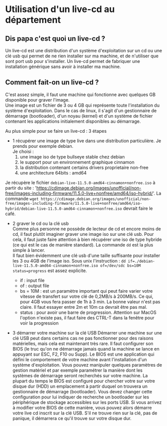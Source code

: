 # Utilisation d'un live-cd au département

## Dis papa c'est quoi un live-cd ?

Un live-cd est une distribution d'un système d'exploitation sur un cd ou une clé usb qui permet de ne rien installer sur ma machine, et de n'utiliser que sont port usb pour s'installer. Un live-cd permet de fabriquer une installation générique sans avoir à installer ma machine.

## Comment fait-on un live-cd ?

C'est assez simple, il faut une machine qui fonctionne avec quelques GB disponible pour graver l'image.  
Une image est un fichier de 3 ou 4 GB qui représente toute l'installation du système d'exploitation. Dans le cas de linux, il s'agit d'un gestionnaire de démarrage (bootloader), d'un noyau (kernel) et d'un système de fichier contenant les applications initialement disponibles au démarrage.  

Au plus simple pour se faire un live-cd : 3 étapes

- 1 récupérer une image de type live dans une distribution particulière. Je prends pour exemple debian.  
Je choisi :  
  1. une image iso de type bullseye stable chez debian  
  2. le support pour un environnement graphique cinnamon
  3. la distribution contenant certains drivers proprietaire non-free
  4. une architecture 64bits : amd64
  
Je récupère le fichier `debian-live-11.5.0-amd64-cinnamon+nonfree.iso` à partir du site : 'https://cdimage.debian.org/images/unofficial/non-free/images-including-firmware/11.5.0-live+nonfree/amd64/iso-hybrid/'.
La commande `wget https://cdimage.debian.org/images/unofficial/non-free/images-including-firmware/11.5.0-live+nonfree/amd64/iso-hybrid/debian-live-11.5.0-amd64-cinnamon+nonfree.iso` devrait faire le café.

- 2 graver le cd ou la clé usb  
Comme plus personne ne possède de lecteur de cd et encore moins de cd, il faut plutôt imaginer graver une image iso sur une clé usb. Pour cela, il faut juste faire attention à bien récupérer une iso de type hybride (ce qui est le cas de manière standard). La commande `dd` est la plus simple à lancer.  
Il faut bien évidemment une clé usb d'une taille suffisante pour installer les 3 ou 4GB de l'image iso.
Sous unix l'instruction : `dd if=./debian-live-11.5.0-amd64-cinnamon+nonfree.iso of=/dev/sdc bs=10M status=progress` est assez explicite.  
  - if : input file
  - of : output file
  - bs = 10M : est un paramètre important qui peut faire varier votre vitesse de transfert sur votre clé de 0,2MB/s à 200MB/s. Ce qui, pour 4GB vous fera passer de 1h à 3 min. La bonne valeur n'est pas claire. Il faut essayer entre 2m et 10m ca devrait être pas mal.  
  - status : pour avoir une barre de progression. Attention sur MacOS l'option n'existe pas, il faut faire des CTRL-T dans la fenêtre pour voir la progression

- 3 démarrer votre machine sur la clé USB
Démarrer une machine sur une clé USB peut dans certains cas ne pas fonctionner pour des raisons matérielles, mais cela est maintenant très rare. Il faut configurer son BIOS (le truc qu'on ne démarrage jamais quand la machine se lance en appuyant sur ESC, F2, F10 ou Supp). Le BIOS est une application qui défini le comportement de votre machine avant l'installation d'un système d'exploitation. Vous pouvez manipuler quelques paramètres de gestion matériel et par exemple paramétrer la manière dont les systèmes de démarrage seront recherchés sur votre machine. La plupart du temps le BIOS est configuré pour chercher votre sur votre disque dur (HDD) un emplacement à partir duquel on trouvera un gestionnaire de démarrage (bootloader). Vous devez changer cette configuration pour lui indiquer de recherche un bootloader sur les périphérique de stockage accessibles sur les ports USB. 
Si vous arrivez à modifier votre BIOS de cette manière, vous pouvez alors démarre votre live cd inscrit sur la clé USB. S'il ne trouve rien sur la clé, pas de panique, il démarrera ce qu'il trouve sur votre disque dur. 

